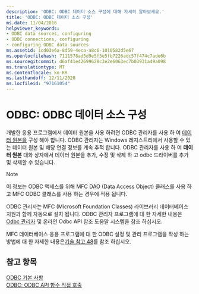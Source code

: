 ```yaml
---
description: 'ODBC: ODBC 데이터 소스 구성에 대해 자세히 알아보세요.'
title: 'ODBC: ODBC 데이터 소스 구성'
ms.date: 11/04/2016
helpviewer_keywords:
- ODBC data sources, configuring
- ODBC connections, configuring
- configuring ODBC data sources
ms.assetid: 1cd03e6a-8d59-4eca-a8c6-1010582d5e67
ms.openlocfilehash: 7111578ad5d9e5f3e5fb7226adc57f474c7ade6b
ms.sourcegitcommit: d6af41e42699628c3e2e6063ec7b03931a49a098
ms.translationtype: MT
ms.contentlocale: ko-KR
ms.lasthandoff: 12/11/2020
ms.locfileid: "97161054"
---
```

# <a name="odbc-configuring-an-odbc-data-source"></a>ODBC: ODBC 데이터 소스 구성

개발한 응용 프로그램에서 데이터 원본을 사용 하려면 ODBC 관리자를 사용 하 여 [데이터 원본을](../../data/odbc/data-source-odbc.md) 구성 해야 합니다. ODBC 관리자는 Windows 레지스트리에서 사용할 수 있는 데이터 원본 및 해당 연결 정보를 계속 추적 합니다. ODBC 관리자를 사용 하 여 **데이터 원본** 대화 상자에서 데이터 원본을 추가, 수정 및 삭제 하 고 odbc 드라이버를 추가 및 삭제할 수 있습니다.

> [!NOTE]
> 이 정보는 ODBC 액세스를 위해 MFC DAO (Data Access Object) 클래스를 사용 하 고 MFC ODBC 클래스를 사용 하는 경우에 적용 됩니다.

ODBC 관리자는 MFC (Microsoft Foundation Classes) 라이브러리 데이터베이스 지원과 함께 자동으로 설치 됩니다. ODBC 관리자 프로그램에 대 한 자세한 내용은 [Odbc 관리자](../../data/odbc/odbc-administrator.md) 및 온라인 Odbc API 참조 도움말 시스템을 참조 하십시오.

MFC 데이터베이스 응용 프로그램에 대 한 ODBC 설정 및 관리 프로그램을 작성 하는 방법에 대 한 자세한 내용은[기술 참고 48](../../mfc/tn048-writing-odbc-setup-and-administration-programs.md)를 참조 하십시오.

## <a name="see-also"></a>참고 항목

[ODBC 기본 사항](../../data/odbc/odbc-basics.md)<br/>
[ODBC: ODBC API 함수 직접 호출](../../data/odbc/odbc-calling-odbc-api-functions-directly.md)
